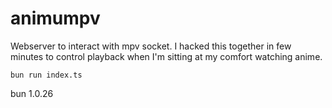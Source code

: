 # animumpv

Webserver to interact with mpv socket. I hacked this together in few minutes to control playback when I'm sitting at my comfort watching anime.

```
bun run index.ts
```

bun 1.0.26
